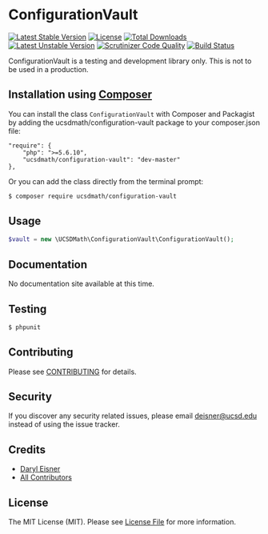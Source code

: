 # ConfigurationVault

[![Latest Stable Version](https://poser.pugx.org/ucsdmath/configuration-vault/v/stable)](https://packagist.org/packages/ucsdmath/configuration-vault)
[![License](https://poser.pugx.org/ucsdmath/configuration-vault/license)](https://packagist.org/packages/ucsdmath/configuration-vault)
[![Total Downloads](https://poser.pugx.org/ucsdmath/configuration-vault/downloads)](https://packagist.org/packages/ucsdmath/configuration-vault)
[![Latest Unstable Version](https://poser.pugx.org/ucsdmath/configuration-vault/v/unstable)](https://packagist.org/packages/ucsdmath/configuration-vault)
[![Scrutinizer Code Quality](https://scrutinizer-ci.com/g/ucsdmath/ConfigurationVault/badges/quality-score.png?b=master)](https://scrutinizer-ci.com/g/ucsdmath/ConfigurationVault/?branch=master)
[![Build Status](https://scrutinizer-ci.com/g/ucsdmath/ConfigurationVault/badges/build.png?b=master)](https://scrutinizer-ci.com/g/ucsdmath/ConfigurationVault/build-status/master)

ConfigurationVault is a testing and development library only. This is not to be used in a production.

## Installation using [Composer](http://getcomposer.org/)
You can install the class ```ConfigurationVault``` with Composer and Packagist by
adding the ucsdmath/configuration-vault package to your composer.json file:

```
"require": {
    "php": ">=5.6.10",
    "ucsdmath/configuration-vault": "dev-master"
},
```
Or you can add the class directly from the terminal prompt:

```bash
$ composer require ucsdmath/configuration-vault
```

## Usage

``` php
$vault = new \UCSDMath\ConfigurationVault\ConfigurationVault();
```

## Documentation

No documentation site available at this time.
<!-- [Check out the documentation](http://math.ucsd.edu/~deisner/documentation/ConfigurationVault/) -->

## Testing

``` bash
$ phpunit
```

## Contributing

Please see [CONTRIBUTING](CONTRIBUTING.md) for details.

## Security

If you discover any security related issues, please email deisner@ucsd.edu instead of using the issue tracker.

## Credits

- [Daryl Eisner](https://github.com/UCSDMath)
- [All Contributors](../../contributors)

## License

The MIT License (MIT). Please see [License File](LICENSE) for more information.
